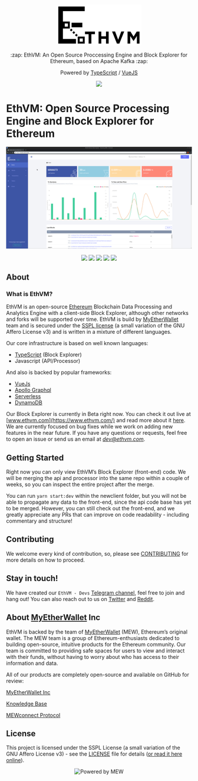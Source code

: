 <div align="center">
  <img src="https://raw.githubusercontent.com/EthVM/ethvm/master/.github/assets/logo.png" alt="ethvm-logo">
  <p>:zap: EthVM: An Open Source Proccessing Engine and Block Explorer for Ethereum, based on Apache Kafka :zap:</p>
  <p>Powered by <a href="https://www.typescriptlang.org/">TypeScript</a> / <a href="https://vuejs.org/">VueJS</a>  
  <p><a href="https://travis-ci.org/EthVM/EthVM.svg?branch=develop""><img src="https://travis-ci.org/EthVM/EthVM.svg?branch=develop"/></a></p>
</div>

# EthVM: Open Source Processing Engine and Block Explorer for Ethereum

![Screenshot example](.github/assets/capture-1.png)

<p align="center">
  <img src="https://raw.githubusercontent.com/EthVM/ethvm/develop/.github/assets/capture-1.png" width="100" />
  <img src="https://raw.githubusercontent.com/EthVM/ethvm/develop/.github/assets/capture-2.png" width="100" />
  <img src="https://raw.githubusercontent.com/EthVM/ethvm/develop/.github/assets/capture-3.png" width="100" /> 
  <img src="https://raw.githubusercontent.com/EthVM/ethvm/develop/.github/assets/capture-4.png" width="100" />
  <img src="https://raw.githubusercontent.com/EthVM/ethvm/develop/.github/assets/capture-5.png" width="100" />
</p>

## About

### What is EthVM?
EthVM is an open-source [Ethereum](https://www.ethereum.org/) Blockchain Data Processing and Analytics Engine with a client-side Block Explorer, although other networks and forks will be supported over time. EthVM is build by [MyEtherWallet](https://github.com/MyEtherWallet) team and is secured under the [SSPL license](https://www.mongodb.com/licensing/server-side-public-license) (a small variation of the GNU Affero License v3) and is written in a mixture of different languages.

Our core infrastructure is based on well known languages:

- [TypeScript](https://www.typescriptlang.org/) (Block Explorer)
- Javascript (API/Processor)

And also is backed by popular frameworks:

- [VueJs](https://vuejs.org/)
- [Apollo Graphql](https://www.apollographql.com/)
- [Serverless](https://www.serverless.com/)
- [DynamoDB](https://aws.amazon.com/dynamodb/)

Our Block Explorer is currently in Beta right now. You can check it out live at [www.ethvm.com](https://www.ethvm.com/) and read more about it [here](https://medium.com/myetherwallet/introducing-mews-ethereum-blockchain-explorer-ethvm-beta-78e5b849e2fc). We are currently focused on bug fixes while we work on adding new features in the near future. If you have any questions or requests, feel free to open an issue or send us an email at *dev@ethvm.com*. 


## Getting Started

Right now you can only view EthVM’s Block Explorer (front-end) code. We will be merging the api and processor into the same repo within a couple of weeks, so you can inspect the entire project after the merge. 

You can run  `yarn start:dev` within the newclient folder, but you will not be able to propagate any data to the front-end, since the api code base has yet to be merged. However, you can still check out the front-end, and we greatly appreciate any PRs that can improve on code readability - including commentary and structure!


## Contributing

We welcome every kind of contribution, so, please see [CONTRIBUTING](.github/CONTRIBUTING.md) for more details on how to proceed.

## Stay in touch!

We have created our `EthVM - Devs` [Telegram channel](https://t.me/ethvm), feel free to join and hang out!
You can also reach out to us on [Twitter](https://twitter.com/Eth_VM) and [Reddit](https://www.reddit.com/r/ethvm/).

## About [MyEtherWallet](https://github.com/MyEtherWallet) Inc

EthVM is backed by the team of [MyEtherWallet](https://github.com/MyEtherWallet) (MEW), Ethereum’s original wallet. The MEW team is a group of Ethereum-enthusiasts dedicated to building open-source, intuitive products for the Ethereum community. Our team is committed to providing safe spaces for users to view and interact with their funds, without having to worry about who has access to their information and data. 

All of our products are completely open-source and available on GitHub for review:

[MyEtherWallet Inc](https://github.com/MyEtherWallet/MyEtherWallet)

[Knowledge Base](https://github.com/MyEtherWallet/knowledge-base)

[MEWconnect Protocol](https://github.com/MyEtherWallet/MEWconnect)


## License

This project is licensed under the SSPL License (a small variation of the GNU Affero License v3) - see the [LICENSE](LICENSE) file for details ([or read it here online](https://www.mongodb.com/licensing/server-side-public-license)).

<div align="center">
  <img src="https://raw.githubusercontent.com/EthVM/EthVM/develop/.github/assets/powered-by-MEW.png" alt="Powered by MEW" />
</div>
